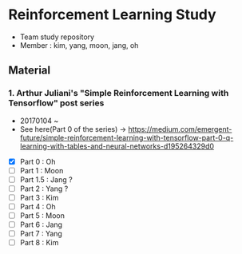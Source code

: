 # Reinforcement Learning Study
- Team study repository
- Member : kim, yang, moon, jang, oh

## Material
### 1. Arthur Juliani's "Simple Reinforcement Learning with Tensorflow" post series 
- 20170104 ~ 
- See here(Part 0 of the series) -> https://medium.com/emergent-future/simple-reinforcement-learning-with-tensorflow-part-0-q-learning-with-tables-and-neural-networks-d195264329d0


- [X] Part 0 : Oh 
- [ ] Part 1 : Moon 
- [ ] Part 1.5 : Jang ? 
- [ ] Part 2 : Yang ?
- [ ] Part 3 : Kim
- [ ] Part 4 : Oh
- [ ] Part 5 : Moon
- [ ] Part 6 : Jang
- [ ] Part 7 : Yang
- [ ] Part 8 : Kim
